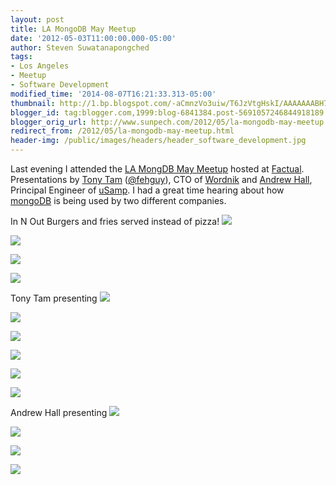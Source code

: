 ```yaml
---
layout: post
title: LA MongoDB May Meetup
date: '2012-05-03T11:00:00.000-05:00'
author: Steven Suwatanapongched
tags:
- Los Angeles
- Meetup
- Software Development
modified_time: '2014-08-07T16:21:33.313-05:00'
thumbnail: http://1.bp.blogspot.com/-aCmnzVo3uiw/T6JzVtgHskI/AAAAAAABH7c/zsaOYWt3MG0/s600/2012-05-02+at+19-28-21.jpg
blogger_id: tag:blogger.com,1999:blog-6841384.post-5691057246844918189
blogger_orig_url: http://www.sunpech.com/2012/05/la-mongodb-may-meetup.html
redirect_from: /2012/05/la-mongodb-may-meetup.html
header-img: /public/images/headers/header_software_development.jpg
---
```


Last evening I attended the <a href="http://www.meetup.com/Los-Angeles-MongoDB-User-Group/events/58856492/">LA MongDB May Meetup</a> hosted at <a href="http://www.factual.com/">Factual</a>. Presentations by <a href="http://www.linkedin.com/in/tonytam">Tony Tam</a> (<a href="http://twitter.com/fehguy">@fehguy</a>), CTO of <a href="http://www.wordnik.com/">Wordnik</a> and <a href="http://www.linkedin.com/profile/view?id=17938166">Andrew Hall</a>, Principal Engineer of <a href="http://www.usamp.com/">uSamp</a>. I had a great time hearing about how <a href="http://www.mongodb.org/">mongoDB</a> is being used by two different companies.

In N Out Burgers and fries served instead of pizza!
<a href="http://1.bp.blogspot.com/-aCmnzVo3uiw/T6JzVtgHskI/AAAAAAABH7c/zsaOYWt3MG0/s600/2012-05-02+at+19-28-21.jpg" ><img border="0"  src="http://1.bp.blogspot.com/-aCmnzVo3uiw/T6JzVtgHskI/AAAAAAABH7c/zsaOYWt3MG0/s320/2012-05-02+at+19-28-21.jpg"  /></a>

<a href="http://1.bp.blogspot.com/-JOF1BevyswI/T6JzWqCQbqI/AAAAAAABH7k/O8GaXrQd_iY/s600/2012-05-02+at+19-28-28.jpg" ><img border="0"  src="http://1.bp.blogspot.com/-JOF1BevyswI/T6JzWqCQbqI/AAAAAAABH7k/O8GaXrQd_iY/s320/2012-05-02+at+19-28-28.jpg"  /></a>

<a href="http://3.bp.blogspot.com/-NtAjMcZR48M/T6JzXPvZkJI/AAAAAAABH7s/awPY2ETiBt8/s600/2012-05-02+at+19-29-21.jpg" ><img border="0"  src="http://3.bp.blogspot.com/-NtAjMcZR48M/T6JzXPvZkJI/AAAAAAABH7s/awPY2ETiBt8/s320/2012-05-02+at+19-29-21.jpg"  /></a>

<a href="http://3.bp.blogspot.com/-EzYedX7DEsI/T6JzY6EKmkI/AAAAAAABH8E/8GclQ86xJdg/s600/2012-05-02+at+19-31-54.jpg" ><img border="0"  src="http://3.bp.blogspot.com/-EzYedX7DEsI/T6JzY6EKmkI/AAAAAAABH8E/8GclQ86xJdg/s320/2012-05-02+at+19-31-54.jpg"  /></a>

Tony Tam presenting
<a href="http://4.bp.blogspot.com/-4L2Br5BP3UM/T6Jzc-7jyoI/AAAAAAABH8k/qjSLEGPIjnA/s600/2012-05-02+at+19-41-58.jpg" ><img border="0"  src="http://4.bp.blogspot.com/-4L2Br5BP3UM/T6Jzc-7jyoI/AAAAAAABH8k/qjSLEGPIjnA/s320/2012-05-02+at+19-41-58.jpg"  /></a>

<a href="http://1.bp.blogspot.com/-Ux2uwsewWk0/T6JzgV6R-YI/AAAAAAABH9M/W6Z0pMFRmyU/s600/2012-05-02+at+19-47-55.jpg" ><img border="0"  src="http://1.bp.blogspot.com/-Ux2uwsewWk0/T6JzgV6R-YI/AAAAAAABH9M/W6Z0pMFRmyU/s320/2012-05-02+at+19-47-55.jpg"  /></a>

<a href="http://4.bp.blogspot.com/-L49fExXpbq0/T6JzkHgiR7I/AAAAAAABH98/_XTFWMXFpGo/s600/2012-05-02+at+19-59-23.jpg" ><img border="0"  src="http://4.bp.blogspot.com/-L49fExXpbq0/T6JzkHgiR7I/AAAAAAABH98/_XTFWMXFpGo/s320/2012-05-02+at+19-59-23.jpg"  /></a>

<a href="http://4.bp.blogspot.com/-LjO9Uhd896A/T6Jze1BcYkI/AAAAAAABH88/eVaxF2jJZ8k/s600/2012-05-02+at+19-45-29.jpg" ><img border="0"  src="http://4.bp.blogspot.com/-LjO9Uhd896A/T6Jze1BcYkI/AAAAAAABH88/eVaxF2jJZ8k/s320/2012-05-02+at+19-45-29.jpg"  /></a>

<a href="http://2.bp.blogspot.com/-QkH2wdYHDKc/T6Jzo0vp6mI/AAAAAAABH-s/viqpaeFFfkI/s600/2012-05-02+at+20-09-52.jpg" ><img border="0"  src="http://2.bp.blogspot.com/-QkH2wdYHDKc/T6Jzo0vp6mI/AAAAAAABH-s/viqpaeFFfkI/s320/2012-05-02+at+20-09-52.jpg"  /></a>

<a href="http://1.bp.blogspot.com/-cWIpR5wGFUA/T6Jzq6IwsmI/AAAAAAABH-8/QVpqiSgKqNM/s600/2012-05-02+at+20-10-50.jpg" ><img border="0"  src="http://1.bp.blogspot.com/-cWIpR5wGFUA/T6Jzq6IwsmI/AAAAAAABH-8/QVpqiSgKqNM/s320/2012-05-02+at+20-10-50.jpg"  /></a>

Andrew Hall presenting
<a href="http://3.bp.blogspot.com/-VETaVUp3yEo/T6JzrbXVFzI/AAAAAAABH_E/2Qo-EMaeeIU/s600/2012-05-02+at+20-20-51.jpg" ><img border="0"  src="http://3.bp.blogspot.com/-VETaVUp3yEo/T6JzrbXVFzI/AAAAAAABH_E/2Qo-EMaeeIU/s320/2012-05-02+at+20-20-51.jpg"  /></a>

<a href="http://4.bp.blogspot.com/-MxXH08WkhUw/T6JztcTWn1I/AAAAAAABH_c/pzaIXlG1E9M/s600/2012-05-02+at+20-25-29.jpg" ><img border="0"  src="http://4.bp.blogspot.com/-MxXH08WkhUw/T6JztcTWn1I/AAAAAAABH_c/pzaIXlG1E9M/s320/2012-05-02+at+20-25-29.jpg"  /></a>

<a href="http://3.bp.blogspot.com/-ZGNdms3LJo0/T6Jzz2aM2cI/AAAAAAABIAU/DYXmr3HOWDo/s600/2012-05-02+at+20-59-38.jpg" ><img border="0"  src="http://3.bp.blogspot.com/-ZGNdms3LJo0/T6Jzz2aM2cI/AAAAAAABIAU/DYXmr3HOWDo/s320/2012-05-02+at+20-59-38.jpg"  /></a>

<a href="http://2.bp.blogspot.com/-Q-VZKVFth1A/T6Jz1LsYH0I/AAAAAAABIAk/15Sy4MAJct0/s600/2012-05-02+at+21-01-02.jpg" ><img border="0"  src="http://2.bp.blogspot.com/-Q-VZKVFth1A/T6Jz1LsYH0I/AAAAAAABIAk/15Sy4MAJct0/s320/2012-05-02+at+21-01-02.jpg"  /></a>
